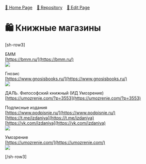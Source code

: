 <style>
	@import url("/utils/css/bootstrap-grid.css");
	@import url("/utils/css/iframe-youtube.css");
</style>
<script src="/shortcutsjs/shortcuts-v4.js" defer></script>


[🚀 Home Page](https://andrewalevin.github.io/bookstores) &ensp;  [🏰 Repository](https://github.com/andrewalevin/andrewalevin.github.io) &ensp;  [🔨 Edit Page](https://github.com/andrewalevin/andrewalevin.github.io/edit/main/bookstores.md)



# 🛍  Книжные магазины

[sh-row3]


БММ  
[https://bmm.ru/](https://bmm.ru/)  
![](https://bmm.ru/images/logo.svg)


Гнозис  
[https://www.gnosisbooks.ru/](https://www.gnosisbooks.ru/)  
![](https://www.gnosisbooks.ru/upload/gnozis-logo.png)


ДАЛЬ. Философский книжный (ИД Умозрение)  
[https://umozrenie.com/?p=3553](https://umozrenie.com/?p=3553)


Подписные издания  
[https://www.podpisnie.ru/](https://www.podpisnie.ru/)  
[https://t.me/izdaniya](https://t.me/izdaniya)  
[https://vk.com/izdaniya](https://vk.com/izdaniya)  
![](https://www.podpisnie.ru/local/templates/podpisnieNew/assets/img/main/logo.svg)


Умозрение  
[https://umozrenie.com/](https://umozrenie.com/)  
![](https://umozrenie.com/wp-content/uploads/2019/03/%D0%9B%D0%BE%D0%B3%D0%BE%D1%82%D0%B8%D0%BF-%D0%B4%D0%BB%D1%8F-%D1%81%D0%B0%D0%B9%D1%82%D0%B04-768x145.png)


[/sh-row3]
















